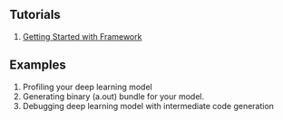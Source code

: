 ## Tutorials

1. [Getting Started with Framework](Getting_Started_With_deepC.ipynb)

## Examples

1. Profiling your deep learning model
1. Generating binary (a.out) bundle for your model.
1. Debugging deep learning model with intermediate code generation
